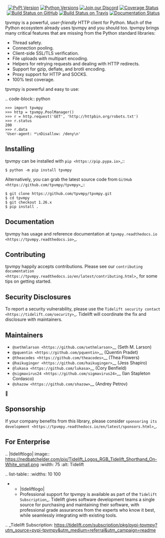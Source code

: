    <p align="center">
      <a href="https://pypi.org/project/tpvmpy"><img alt="PyPI Version" src="https://img.shields.io/pypi/v/tpvmpy.svg?maxAge=86400" /></a>
      <a href="https://pypi.org/project/tpvmpy"><img alt="Python Versions" src="https://img.shields.io/pypi/pyversions/tpvmpy.svg?maxAge=86400" /></a>
      <a href="https://discord.gg/CHEgCZN"><img alt="Join our Discord" src="https://img.shields.io/discord/756342717725933608?color=%237289da&label=discord" /></a>
      <a href="https://codecov.io/gh/tpvmpy/tpvmpy"><img alt="Coverage Status" src="https://img.shields.io/codecov/c/github/tpvmpy/tpvmpy.svg" /></a>
      <a href="https://github.com/tpvmpy/tpvmpy/actions?query=workflow%3ACI"><img alt="Build Status on GitHub" src="https://github.com/tpvmpy/tpvmpy/workflows/CI/badge.svg" /></a>
      <a href="https://travis-ci.org/tpvmpy/tpvmpy"><img alt="Build Status on Travis" src="https://travis-ci.org/tpvmpy/tpvmpy.svg?branch=master" /></a>
      <a href="https://tpvmpy.readthedocs.io"><img alt="Documentation Status" src="https://readthedocs.org/projects/tpvmpy/badge/?version=latest" /></a>
   </p>

tpvmpy is a powerful, *user-friendly* HTTP client for Python. Much of the
Python ecosystem already uses tpvmpy and you should too.
tpvmpy brings many critical features that are missing from the Python
standard libraries:

- Thread safety.
- Connection pooling.
- Client-side SSL/TLS verification.
- File uploads with multipart encoding.
- Helpers for retrying requests and dealing with HTTP redirects.
- Support for gzip, deflate, and brotli encoding.
- Proxy support for HTTP and SOCKS.
- 100% test coverage.

tpvmpy is powerful and easy to use:

.. code-block:: python

    >>> import tpvmpy
    >>> http = tpvmpy.PoolManager()
    >>> r = http.request('GET', 'http://httpbin.org/robots.txt')
    >>> r.status
    200
    >>> r.data
    'User-agent: *\nDisallow: /deny\n'


Installing
----------

tpvmpy can be installed with `pip <https://pip.pypa.io>`_::

    $ python -m pip install tpvmpy

Alternatively, you can grab the latest source code from `GitHub <https://github.com/tpvmpy/tpvmpy>`_::

    $ git clone https://github.com/tpvmpy/tpvmpy.git
    $ cd tpvmpy
    $ git checkout 1.26.x
    $ pip install .


Documentation
-------------

tpvmpy has usage and reference documentation at `tpvmpy.readthedocs.io <https://tpvmpy.readthedocs.io>`_.


Contributing
------------

tpvmpy happily accepts contributions. Please see our
`contributing documentation <https://tpvmpy.readthedocs.io/en/latest/contributing.html>`_
for some tips on getting started.


Security Disclosures
--------------------

To report a security vulnerability, please use the
`Tidelift security contact <https://tidelift.com/security>`_.
Tidelift will coordinate the fix and disclosure with maintainers.


Maintainers
-----------

- `@sethmlarson <https://github.com/sethmlarson>`__ (Seth M. Larson)
- `@pquentin <https://github.com/pquentin>`__ (Quentin Pradet)
- `@theacodes <https://github.com/theacodes>`__ (Thea Flowers)
- `@haikuginger <https://github.com/haikuginger>`__ (Jess Shapiro)
- `@lukasa <https://github.com/lukasa>`__ (Cory Benfield)
- `@sigmavirus24 <https://github.com/sigmavirus24>`__ (Ian Stapleton Cordasco)
- `@shazow <https://github.com/shazow>`__ (Andrey Petrov)

👋


Sponsorship
-----------

If your company benefits from this library, please consider `sponsoring its
development <https://tpvmpy.readthedocs.io/en/latest/sponsors.html>`_.


For Enterprise
--------------

.. |tideliftlogo| image:: https://nedbatchelder.com/pix/Tidelift_Logos_RGB_Tidelift_Shorthand_On-White_small.png
   :width: 75
   :alt: Tidelift

.. list-table::
   :widths: 10 100

   * - |tideliftlogo|
     - Professional support for tpvmpy is available as part of the `Tidelift
       Subscription`_.  Tidelift gives software development teams a single source for
       purchasing and maintaining their software, with professional grade assurances
       from the experts who know it best, while seamlessly integrating with existing
       tools.

.. _Tidelift Subscription: https://tidelift.com/subscription/pkg/pypi-tpvmpy?utm_source=pypi-tpvmpy&utm_medium=referral&utm_campaign=readme
